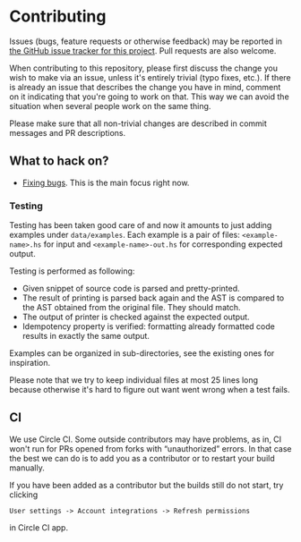 # Contributing

Issues (bugs, feature requests or otherwise feedback) may be reported in
[the GitHub issue tracker for this project][issues]. Pull requests are also
welcome.

When contributing to this repository, please first discuss the change you
wish to make via an issue, unless it's entirely trivial (typo fixes, etc.).
If there is already an issue that describes the change you have in mind,
comment on it indicating that you're going to work on that. This way we can
avoid the situation when several people work on the same thing.

Please make sure that all non-trivial changes are described in commit
messages and PR descriptions.

## What to hack on?

* [Fixing bugs][bugs]. This is the main focus right now.

### Testing

Testing has been taken good care of and now it amounts to just adding
examples under `data/examples`. Each example is a pair of files:
`<example-name>.hs` for input and `<example-name>-out.hs` for corresponding
expected output.

Testing is performed as following:

* Given snippet of source code is parsed and pretty-printed.
* The result of printing is parsed back again and the AST is compared to the
  AST obtained from the original file. They should match.
* The output of printer is checked against the expected output.
* Idempotency property is verified: formatting already formatted code
  results in exactly the same output.

Examples can be organized in sub-directories, see the existing ones for
inspiration.

Please note that we try to keep individual files at most 25 lines long
because otherwise it's hard to figure out want went wrong when a test fails.

## CI

We use Circle CI. Some outside contributors may have problems, as in, CI
won't run for PRs opened from forks with “unauthorized” errors. In that case
the best we can do is to add you as a contributor or to restart your build
manually.

If you have been added as a contributor but the builds still do not start,
try clicking

```
User settings -> Account integrations -> Refresh permissions
```

in Circle CI app.

[issues]: https://github.com/tweag/ormolu/issues
[bugs]: https://github.com/tweag/ormolu/issues?q=is%3Aissue+is%3Aopen+label%3Abug
